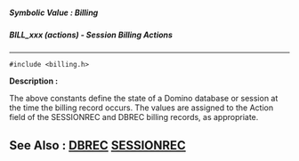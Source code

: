 ##### Symbolic Value : Billing
##### BILL_xxx (actions) - Session Billing Actions
---
```
#include <billing.h>
```
**Description :**

The above constants define the state of a Domino database or session at the 
time the billing record occurs. The values are assigned to the Action field of 
the SESSIONREC and DBREC billing records, as appropriate.  


**See Also :**
[DBREC](/reference/Data/DBREC)
[SESSIONREC](/reference/Data/SESSIONREC)
---

